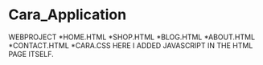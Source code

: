 # Cara_Application
WEBPROJECT
*HOME.HTML
*SHOP.HTML
*BLOG.HTML
*ABOUT.HTML
*CONTACT.HTML
*CARA.CSS
HERE I ADDED JAVASCRIPT IN THE HTML PAGE ITSELF.

